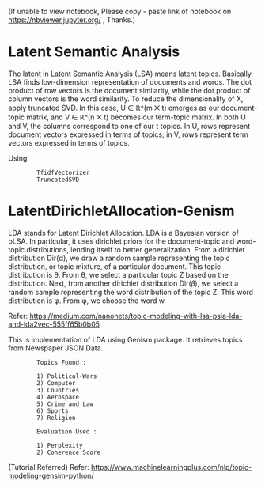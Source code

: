 (If unable to view notebook, Please copy - paste link of notebook on https://nbviewer.jupyter.org/  , Thanks.)

# Latent Semantic Analysis


The latent in Latent Semantic Analysis (LSA) means latent topics. 
Basically, LSA finds low-dimension representation of documents and words.
The dot product of row vectors is the document similarity, while the dot product of column vectors is the word similarity.
To reduce the dimensionality of X, apply truncated SVD. 
In this case, U ∈ ℝ^(m ⨉ t) emerges as our document-topic matrix, and V ∈ ℝ^(n ⨉ t) becomes our term-topic matrix. In both U and V, the columns correspond to one of our t topics. In U, rows represent document vectors expressed in terms of topics; in V, rows represent term vectors expressed in terms of topics.


Using:

            TfidfVectorizer
            TruncatedSVD

# LatentDirichletAllocation-Genism

LDA stands for Latent Dirichlet Allocation. LDA is a Bayesian version of pLSA. In particular, it uses dirichlet priors for the document-topic and word-topic distributions, lending itself to better generalization.
From a dirichlet distribution Dir(α), we draw a random sample representing the topic distribution, or topic mixture, of a particular document. This topic distribution is θ. From θ, we select a particular topic Z based on the distribution.
Next, from another dirichlet distribution Dir(𝛽), we select a random sample representing the word distribution of the topic Z. This word distribution is φ. From φ, we choose the word w.



Refer: https://medium.com/nanonets/topic-modeling-with-lsa-psla-lda-and-lda2vec-555ff65b0b05


This is implementation of LDA using Genism package. It retrieves topics from Newspaper JSON Data.

            Topics Found :

            1) Political-Wars 
            2) Computer 
            3) Countries 
            4) Aerospace 
            5) Crime and Law  
            6) Sports 
            7) Religion 

            Evaluation Used :

            1) Perplexity
            2) Coherence Score

(Tutorial Referred) Refer: https://www.machinelearningplus.com/nlp/topic-modeling-gensim-python/
